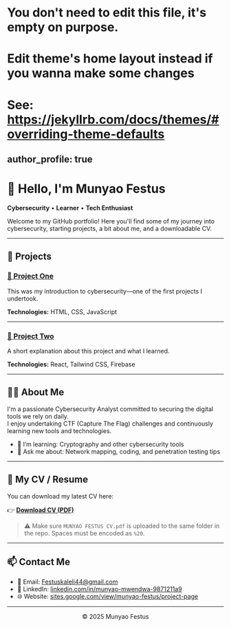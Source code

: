 # You don't need to edit this file, it's empty on purpose.
# Edit theme's home layout instead if you wanna make some changes
# See: https://jekyllrb.com/docs/themes/#overriding-theme-defaults
author_profile: true
---

# 👋 Hello, I'm Munyao Festus

**Cybersecurity** • **Learner** • **Tech Enthusiast**

Welcome to my GitHub portfolio! Here you'll find some of my journey into cybersecurity, starting projects, a bit about me, and a downloadable CV.

---

## 🚀 Projects

### [🔗 Project One](https://github.com/yourusername/project-one)
This was my introduction to cybersecurity—one of the first projects I undertook.

**Technologies:** HTML, CSS, JavaScript

---

### [🔗 Project Two](https://github.com/yourusername/project-two)
A short explanation about this project and what I learned.

**Technologies:** React, Tailwind CSS, Firebase

---

## 👨‍💻 About Me

I'm a passionate Cybersecurity Analyst committed to securing the digital tools we rely on daily.  
I enjoy undertaking CTF (Capture The Flag) challenges and continuously learning new tools and technologies.

- 🌱 I’m learning: Cryptography and other cybersecurity tools  
- 💬 Ask me about: Network mapping, coding, and penetration testing tips

---

## 📄 My CV / Resume

You can download my latest CV here:

👉 [**Download CV (PDF)**](./MUNYAO%20FESTUS%20CV.pdf)

> ⚠️ Make sure `MUNYAO FESTUS CV.pdf` is uploaded to the same folder in the repo. Spaces must be encoded as `%20`.

---

## 📫 Contact Me

- 📧 Email: [Festuskaleli44@gmail.com](mailto:Festuskaleli44@gmail.com)  
- 💼 LinkedIn: [linkedin.com/in/munyao-mwendwa-9871211a9](https://www.linkedin.com/in/munyao-mwendwa-9871211a9)  
- 🌐 Website: [sites.google.com/view/munyao-festus/project-page](https://sites.google.com/view/munyao-festus/project-page)

---

<p align="center">© 2025 Munyao Festus</p>
